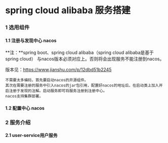 # spring cloud alibaba 服务搭建

### 1 选用组件

#### 1.1 注册与发现中心 nacos

**注：**spring boot、spring cloud  alibaba（spring cloud alibaba是基于spring cloud） 与nacos版本必须对应上。否则将会出现服务不能注册到nacos。

版本见：https://www.jianshu.com/p/12dbd51b2245

    不需要太多编码，首先要启动nacos的开源组件。
    其次在需要注册的服务中引入nacos的jar包引用，配置好nacos的地址后，在启动类上加入开启注册于发现的注解。启动服务即可将服务注册到注册中心。
    nacos支持集群部署。
    
    

#### 1.2 配置中心 nacos

### 2 服务介绍

#### 2.1 user-service用户服务





